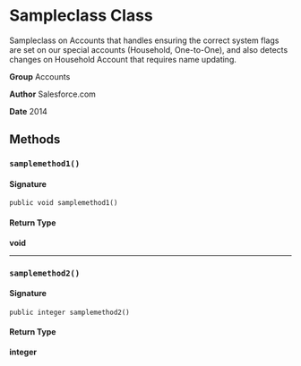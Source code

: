 # Sampleclass Class

Sampleclass on Accounts that handles ensuring the correct system flags are set on 
our special accounts (Household, One-to-One), and also detects changes on Household Account that requires 
name updating.

**Group** Accounts

**Author** Salesforce.com

**Date** 2014

## Methods
### `samplemethod1()`

#### Signature
```apex
public void samplemethod1()
```

#### Return Type
**void**

---

### `samplemethod2()`

#### Signature
```apex
public integer samplemethod2()
```

#### Return Type
**integer**